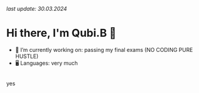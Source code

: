 *last update: 30.03.2024*
# Hi there, I'm Qubi.B 👋
  - 🔭 I’m currently working on: passing my final exams (NO CODING PURE HUSTLE)
  - 🖥️ Languages: very much
  <br>
  yes
